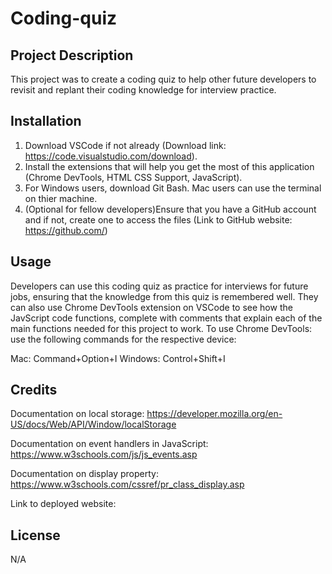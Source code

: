 # Coding-quiz

## Project Description

This project was to create a coding quiz to help other future developers to revisit and replant their coding knowledge for interview practice.

## Installation

1. Download VSCode if not already (Download link: https://code.visualstudio.com/download).
2. Install the extensions that will help you get the most of this application (Chrome DevTools, HTML CSS Support, JavaScript).
3. For Windows users, download Git Bash. Mac users can use the terminal on thier machine.
4. (Optional for fellow developers)Ensure that you have a GitHub account and if not, create one to access the files (Link to GitHub website: https://github.com/)

## Usage

Developers can use this coding quiz as practice for interviews for future jobs, ensuring that the knowledge from this quiz is remembered well. They can also use Chrome DevTools extension on VSCode to see how the JavScript code functions, complete with comments that explain each of the main functions needed for this project to work.
To use Chrome DevTools: use the following commands for the respective device:

Mac: Command+Option+I
Windows: Control+Shift+I

## Credits
Documentation on local storage: https://developer.mozilla.org/en-US/docs/Web/API/Window/localStorage

Documentation on event handlers in JavaScript: https://www.w3schools.com/js/js_events.asp

Documentation on display property: https://www.w3schools.com/cssref/pr_class_display.asp

Link to deployed website: 

## License
N/A